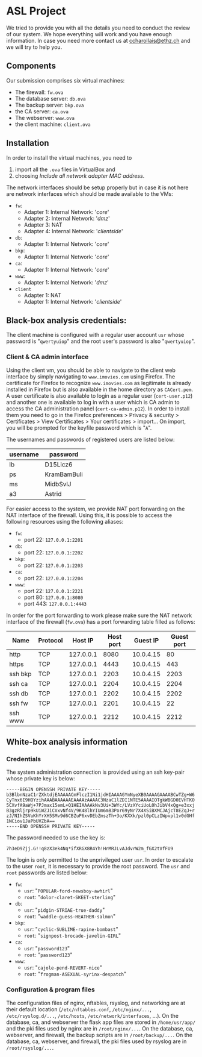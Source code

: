 # ASL Project

We tried to provide you with all the details you need to conduct the review of our system. We hope everything will work and you have enough information. In case you need more contact us at [ccharollais@ethz.ch](mailto:ccharollais@ethz.ch) and we will try to help you.

## Components
Our submission comprises six virtual machines:
- The firewall: `fw.ova`
- The database server: `db.ova`
- The backup server: `bkp.ova`
- the CA server: `ca.ova`
- The webserver: `www.ova`
- the client machine: `client.ova`

## Installation
In order to install the virtual machines, you need to 
1. import all the `.ova` files in VirtualBox and 
1. choosing *Include all network adapter MAC address*. 

The network interfaces should be setup properly but in case it is not here are network interfaces which should be made available to the VMs:
- `fw`: 
    - Adapter 1: Internal Network: '*core*'
    - Adapter 2: Internal Network: '*dmz*'
    - Adapter 3: NAT
    - Adapter 4: Internal Network: '*clientside*'
- `db`:
    - Adapter 1: Internal Network: '*core*'
- `bkp`:
    - Adapter 1: Internal Network: '*core*'
- `ca`:
    - Adapter 1: Internal Network: '*core*'
- `www`:
    - Adapter 1: Internal Network: '*dmz*'
- `client`
    - Adapter 1: NAT
    - Adapter 1: Internal Network: '*clientside*'

## Black-box analysis credentials:
The client machine is configured with a regular user account `usr` whose password is "`qwertyuiop`" and the root user's password is also "`qwertyuiop`". 

### Client & CA admin interface
Using the client vm, you should be able to navigate to the client web interface by simply navigating to `www.imovies.com` using Firefox. The certificate for Firefox to recognize `www.imovies.com` as legitimate is already installed in Firefox but is also available in the home directory as `CACert.pem`. A user certificate is also available to login as a regular user (`cert-user.p12`) and another one is available to log in with a user which is CA admin to access the CA administration panel (`cert-ca-admin.p12`). In order to install them you need to go in the Firefox preferences > Privacy & security > Certificates > View Certificates > Your certificates > import... On import, you will be prompted for the keyfile password which is "`A`".

The usernames and passwords of registered users are listed below:

| username | password    |
|----------|-------------|
| lb       | D15Licz6    |
| ps       | KramBamBuli |
| ms       | MidbSvlJ    |
| a3       | Astrid      |

For easier access to the system, we provide NAT port forwarding on the NAT interface of the firewall. Using this, it is possible to access the following resources using the following aliases:

- `fw`:
    - port 22: `127.0.0.1:2201`
- `db`:  
    - port 22: `127.0.0.1:2202`
- `bkp`:  
    - port 22: `127.0.0.1:2203`
- `ca`:
    - port 22: `127.0.0.1:2204`
- `www`:
    - port 22: `127.0.0.1:2221`
    - port 80: `127.0.0.1:8080`
    - port 443: `127.0.0.1:4443`

In order for the port forwarding to work please make sure the NAT network interface of the firewall (`fw.ova`) has a port forwarding table filled as follows: 

| Name    | Protocol | Host IP   | Host port | Guest IP  | Guest port |
|---------|----------|-----------|-----------|-----------|------------|
| http    | TCP      | 127.0.0.1 | 8080      | 10.0.4.15 | 80         |
| https   | TCP      | 127.0.0.1 | 4443      | 10.0.4.15 | 443        |
| ssh bkp | TCP      | 127.0.0.1 | 2203      | 10.0.4.15 | 2203       |
| ssh ca  | TCP      | 127.0.0.1 | 2204      | 10.0.4.15 | 2204       |
| ssh db  | TCP      | 127.0.0.1 | 2202      | 10.0.4.15 | 2202       |
| ssh fw  | TCP      | 127.0.0.1 | 2201      | 10.0.4.15 | 22         |
| ssh www | TCP      | 127.0.0.1 | 2212      | 10.0.4.15 | 2212       |

## White-box analysis information
### Credentials

The system administration connection is provided using an ssh key-pair whose private key is below:
```
-----BEGIN OPENSSH PRIVATE KEY-----
b3BlbnNzaC1rZXktdjEAAAAACmFlczI1Ni1jdHIAAAAGYmNyeXB0AAAAGAAAABCwTZg+W6
CyTnx6I9HOYzihAAABAAAAAAEAAAAzAAAAC3NzaC1lZDI1NTE5AAAAIOTgkWBGD0EVHTKO
5CXvfA9aWj+7PJmax15emL+Q1HEIAAAAkNv3Ui+3WYc/LVzXYciUoL0hJibV4xQg+e3xxj
B3gzRljrp9kUiWZJiCVxvNf4V/9K48lhYIUm6mB3Por69yNr7X4XSiBXMCJAjcT8EZqJ+r
zJ/NIhZSVuKhYrXH5SMv9d6CBZuP6xvDEbZmszTh+3o/KXXk/pzl0pCLzIWpvpl1v0dGHf
1NCiov1JaPbUVZbA==
-----END OPENSSH PRIVATE KEY-----
```
The password needed to use the key is:
```
7h3eD9Zjj.G!!q8zX3ek4Nq*ifXRGX8R4Yh!HrMRJLvAJdvrW2m_fGX2tVfFU9
``` 
The login is only permitted to the unprivileged user `usr`. In order to escalate to the user `root`, it is necessary to provide the root password. The `usr` and `root` passwords are listed below:

- `fw`: 
    - `usr`: "`POPULAR-ford-newsboy-awhirl`"
    - `root`: "`dolor-claret-SKEET-sterling`"
- `db`:  
    - `usr`: "`pidgin-STRIAE-true-daddy`"
    - `root`: "`waddle-guess-HEATHER-salmon`"
- `bkp`:  
    - `usr`: "`cyclic-SUBLIME-rapine-bombast`"
    - `root`: "`signpost-brocade-javelin-GIRL`"
- `ca`:  
    - `usr`: "`password123`"
    - `root`: "`password123`"
- `www`:  
    - `usr`: "`cajole-pend-REVERT-nice`"
    - `root`: "`frogman-ASEXUAL-syrinx-despatch`"

### Configuration & program files
The configuration files of nginx, nftables, rsyslog, and networking are at their default location (`/etc/nftables.conf`, `/etc/nginx/...`, `/etc/rsyslog.d/...`, `/etc/hosts`, `/etc/network/interfaces`, ...). On the database, ca, and webserver the flask app files are stored in `/home/usr/app/` and the pki files used by nginx are in `/root/nginx/...`. On the database, ca, webserver, and firewall, the backup scripts are in `/root/backup/...`. On the database, ca, webserver, and firewall, the pki files used by rsyslog are in `/root/rsyslog/...`.
